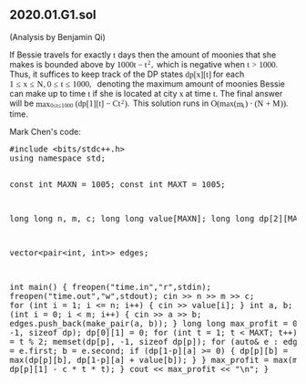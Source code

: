 ## 2020.01.G1.sol

<style type="text/css">.MJX_Assistive_MathML {position: absolute!important; top: 0; left: 0; clip: rect(1px, 1px, 1px, 1px); padding: 1px 0 0 0!important; border: 0!important; height: 1px!important; width: 1px!important; overflow: hidden!important; display: block!important; -webkit-touch-callout: none; -webkit-user-select: none; -khtml-user-select: none; -moz-user-select: none; -ms-user-select: none; user-select: none}
.MJX_Assistive_MathML.MJX_Assistive_MathML_Block {width: 100%!important}
</style>

<body data-gr-c-s-loaded="true" cz-shortcut-listen="true"><div style="visibility: hidden; overflow: hidden; position: absolute; top: 0px; height: 1px; width: auto; padding: 0px; border: 0px; margin: 0px; text-align: left; text-indent: 0px; text-transform: none; line-height: normal; letter-spacing: normal; word-spacing: normal;"><div id="MathJax_Hidden"></div></div><div id="MathJax_Message" style="display: none;"></div>
(Analysis by Benjamin Qi)
<p>If Bessie travels for exactly <span class="math"><span class="MathJax_Preview" style="color: inherit; display: none;"></span><span class="MathJax" id="MathJax-Element-1-Frame" tabindex="0" data-mathml="<math xmlns=&quot;http://www.w3.org/1998/Math/MathML&quot;><mi>t</mi></math>" role="presentation" style="position: relative;"><nobr aria-hidden="true"><span class="math" id="MathJax-Span-1" style="width: 0.303em; display: inline-block;"><span style="display: inline-block; position: relative; width: 0.303em; height: 0px; font-size: 104%;"><span style="position: absolute; clip: rect(1.806em, 1000.3em, 2.707em, -999.997em); top: -2.521em; left: 0em;"><span class="mrow" id="MathJax-Span-2"><span class="mi" id="MathJax-Span-3" style="font-family: STIXGeneral-Italic;">t<span style="display: inline-block; overflow: hidden; height: 1px; width: 0.003em;"></span></span></span><span style="display: inline-block; width: 0px; height: 2.527em;"></span></span></span><span style="display: inline-block; overflow: hidden; vertical-align: -0.059em; border-left: 0px solid; width: 0px; height: 0.691em;"></span></span></nobr><span class="MJX_Assistive_MathML" role="presentation"><math xmlns="http://www.w3.org/1998/Math/MathML"><mi>t</mi></math></span></span><script type="math/tex" id="MathJax-Element-1">t</script></span> days then the amount of moonies that she makes
is bounded above by <span class="math"><span class="MathJax_Preview" style="color: inherit; display: none;"></span><span class="MathJax" id="MathJax-Element-2-Frame" tabindex="0" data-mathml="<math xmlns=&quot;http://www.w3.org/1998/Math/MathML&quot;><mn>1000</mn><mi>t</mi><mo>&amp;#x2212;</mo><msup><mi>t</mi><mn>2</mn></msup><mo>,</mo></math>" role="presentation" style="position: relative;"><nobr aria-hidden="true"><span class="math" id="MathJax-Span-4" style="width: 4.691em; display: inline-block;"><span style="display: inline-block; position: relative; width: 4.51em; height: 0px; font-size: 104%;"><span style="position: absolute; clip: rect(1.505em, 1004.45em, 2.828em, -999.997em); top: -2.521em; left: 0em;"><span class="mrow" id="MathJax-Span-5"><span class="mn" id="MathJax-Span-6" style="font-family: STIXGeneral-Regular;">1000</span><span class="mi" id="MathJax-Span-7" style="font-family: STIXGeneral-Italic;">t<span style="display: inline-block; overflow: hidden; height: 1px; width: 0.003em;"></span></span><span class="mo" id="MathJax-Span-8" style="font-family: STIXGeneral-Regular; padding-left: 0.243em;">−</span><span class="msubsup" id="MathJax-Span-9" style="padding-left: 0.243em;"><span style="display: inline-block; position: relative; width: 0.784em; height: 0px;"><span style="position: absolute; clip: rect(3.308em, 1000.3em, 4.21em, -999.997em); top: -4.023em; left: 0em;"><span class="mi" id="MathJax-Span-10" style="font-family: STIXGeneral-Italic;">t<span style="display: inline-block; overflow: hidden; height: 1px; width: 0.003em;"></span></span><span style="display: inline-block; width: 0px; height: 4.029em;"></span></span><span style="position: absolute; top: -4.384em; left: 0.364em;"><span class="mn" id="MathJax-Span-11" style="font-size: 70.7%; font-family: STIXGeneral-Regular;">2</span><span style="display: inline-block; width: 0px; height: 4.029em;"></span></span></span></span><span class="mo" id="MathJax-Span-12" style="font-family: STIXGeneral-Regular;">,</span></span><span style="display: inline-block; width: 0px; height: 2.527em;"></span></span></span><span style="display: inline-block; overflow: hidden; vertical-align: -0.184em; border-left: 0px solid; width: 0px; height: 1.128em;"></span></span></nobr><span class="MJX_Assistive_MathML" role="presentation"><math xmlns="http://www.w3.org/1998/Math/MathML"><mn>1000</mn><mi>t</mi><mo>−</mo><msup><mi>t</mi><mn>2</mn></msup><mo>,</mo></math></span></span><script type="math/tex" id="MathJax-Element-2">1000t-t^2,</script></span> which is negative when <span class="math"><span class="MathJax_Preview" style="color: inherit; display: none;"></span><span class="MathJax" id="MathJax-Element-3-Frame" tabindex="0" data-mathml="<math xmlns=&quot;http://www.w3.org/1998/Math/MathML&quot;><mi>t</mi><mo>&amp;gt;</mo><mn>1000.</mn></math>" role="presentation" style="position: relative;"><nobr aria-hidden="true"><span class="math" id="MathJax-Span-13" style="width: 3.969em; display: inline-block;"><span style="display: inline-block; position: relative; width: 3.789em; height: 0px; font-size: 104%;"><span style="position: absolute; clip: rect(1.686em, 1003.73em, 2.707em, -999.997em); top: -2.521em; left: 0em;"><span class="mrow" id="MathJax-Span-14"><span class="mi" id="MathJax-Span-15" style="font-family: STIXGeneral-Italic;">t<span style="display: inline-block; overflow: hidden; height: 1px; width: 0.003em;"></span></span><span class="mo" id="MathJax-Span-16" style="font-family: STIXGeneral-Regular; padding-left: 0.303em;">&gt;</span><span class="mn" id="MathJax-Span-17" style="font-family: STIXGeneral-Regular; padding-left: 0.303em;">1000.</span></span><span style="display: inline-block; width: 0px; height: 2.527em;"></span></span></span><span style="display: inline-block; overflow: hidden; vertical-align: -0.059em; border-left: 0px solid; width: 0px; height: 0.878em;"></span></span></nobr><span class="MJX_Assistive_MathML" role="presentation"><math xmlns="http://www.w3.org/1998/Math/MathML"><mi>t</mi><mo>&gt;</mo><mn>1000.</mn></math></span></span><script type="math/tex" id="MathJax-Element-3">t>1000.</script></span> Thus, it
suffices to keep track of the DP  states <span class="math"><span class="MathJax_Preview" style="color: inherit; display: none;"></span><span class="MathJax" id="MathJax-Element-4-Frame" tabindex="0" data-mathml="<math xmlns=&quot;http://www.w3.org/1998/Math/MathML&quot;><mi>d</mi><mi>p</mi><mo stretchy=&quot;false&quot;>[</mo><mi>x</mi><mo stretchy=&quot;false&quot;>]</mo><mo stretchy=&quot;false&quot;>[</mo><mi>t</mi><mo stretchy=&quot;false&quot;>]</mo></math>" role="presentation" style="position: relative;"><nobr aria-hidden="true"><span class="math" id="MathJax-Span-18" style="width: 3.188em; display: inline-block;"><span style="display: inline-block; position: relative; width: 3.068em; height: 0px; font-size: 104%;"><span style="position: absolute; clip: rect(1.686em, 1003.01em, 2.888em, -999.997em); top: -2.521em; left: 0em;"><span class="mrow" id="MathJax-Span-19"><span class="mi" id="MathJax-Span-20" style="font-family: STIXGeneral-Italic;">d<span style="display: inline-block; overflow: hidden; height: 1px; width: 0.003em;"></span></span><span class="mi" id="MathJax-Span-21" style="font-family: STIXGeneral-Italic;">p</span><span class="mo" id="MathJax-Span-22" style="font-family: STIXGeneral-Regular;">[</span><span class="mi" id="MathJax-Span-23" style="font-family: STIXGeneral-Italic;">x<span style="display: inline-block; overflow: hidden; height: 1px; width: 0.003em;"></span></span><span class="mo" id="MathJax-Span-24" style="font-family: STIXGeneral-Regular;">]</span><span class="mo" id="MathJax-Span-25" style="font-family: STIXGeneral-Regular;">[</span><span class="mi" id="MathJax-Span-26" style="font-family: STIXGeneral-Italic;">t<span style="display: inline-block; overflow: hidden; height: 1px; width: 0.003em;"></span></span><span class="mo" id="MathJax-Span-27" style="font-family: STIXGeneral-Regular;">]</span></span><span style="display: inline-block; width: 0px; height: 2.527em;"></span></span></span><span style="display: inline-block; overflow: hidden; vertical-align: -0.247em; border-left: 0px solid; width: 0px; height: 1.066em;"></span></span></nobr><span class="MJX_Assistive_MathML" role="presentation"><math xmlns="http://www.w3.org/1998/Math/MathML"><mi>d</mi><mi>p</mi><mo stretchy="false">[</mo><mi>x</mi><mo stretchy="false">]</mo><mo stretchy="false">[</mo><mi>t</mi><mo stretchy="false">]</mo></math></span></span><script type="math/tex" id="MathJax-Element-4">dp[x][t]</script></span> for each
<span class="math"><span class="MathJax_Preview" style="color: inherit; display: none;"></span><span class="MathJax" id="MathJax-Element-5-Frame" tabindex="0" data-mathml="<math xmlns=&quot;http://www.w3.org/1998/Math/MathML&quot;><mn>1</mn><mo>&amp;#x2264;</mo><mi>x</mi><mo>&amp;#x2264;</mo><mi>N</mi><mo>,</mo><mn>0</mn><mo>&amp;#x2264;</mo><mi>t</mi><mo>&amp;#x2264;</mo><mn>1000</mn><mo>,</mo></math>" role="presentation" style="position: relative;"><nobr aria-hidden="true"><span class="math" id="MathJax-Span-28" style="width: 10.7em; display: inline-block;"><span style="display: inline-block; position: relative; width: 10.279em; height: 0px; font-size: 104%;"><span style="position: absolute; clip: rect(1.686em, 1010.22em, 2.828em, -999.997em); top: -2.521em; left: 0em;"><span class="mrow" id="MathJax-Span-29"><span class="mn" id="MathJax-Span-30" style="font-family: STIXGeneral-Regular;">1</span><span class="mo" id="MathJax-Span-31" style="font-family: STIXGeneral-Regular; padding-left: 0.303em;">≤</span><span class="mi" id="MathJax-Span-32" style="font-family: STIXGeneral-Italic; padding-left: 0.303em;">x<span style="display: inline-block; overflow: hidden; height: 1px; width: 0.003em;"></span></span><span class="mo" id="MathJax-Span-33" style="font-family: STIXGeneral-Regular; padding-left: 0.303em;">≤</span><span class="mi" id="MathJax-Span-34" style="font-family: STIXGeneral-Italic; padding-left: 0.303em;">N<span style="display: inline-block; overflow: hidden; height: 1px; width: 0.063em;"></span></span><span class="mo" id="MathJax-Span-35" style="font-family: STIXGeneral-Regular;">,</span><span class="mn" id="MathJax-Span-36" style="font-family: STIXGeneral-Regular; padding-left: 0.183em;">0</span><span class="mo" id="MathJax-Span-37" style="font-family: STIXGeneral-Regular; padding-left: 0.303em;">≤</span><span class="mi" id="MathJax-Span-38" style="font-family: STIXGeneral-Italic; padding-left: 0.303em;">t<span style="display: inline-block; overflow: hidden; height: 1px; width: 0.003em;"></span></span><span class="mo" id="MathJax-Span-39" style="font-family: STIXGeneral-Regular; padding-left: 0.303em;">≤</span><span class="mn" id="MathJax-Span-40" style="font-family: STIXGeneral-Regular; padding-left: 0.303em;">1000</span><span class="mo" id="MathJax-Span-41" style="font-family: STIXGeneral-Regular;">,</span></span><span style="display: inline-block; width: 0px; height: 2.527em;"></span></span></span><span style="display: inline-block; overflow: hidden; vertical-align: -0.184em; border-left: 0px solid; width: 0px; height: 1.003em;"></span></span></nobr><span class="MJX_Assistive_MathML" role="presentation"><math xmlns="http://www.w3.org/1998/Math/MathML"><mn>1</mn><mo>≤</mo><mi>x</mi><mo>≤</mo><mi>N</mi><mo>,</mo><mn>0</mn><mo>≤</mo><mi>t</mi><mo>≤</mo><mn>1000</mn><mo>,</mo></math></span></span><script type="math/tex" id="MathJax-Element-5">1\le x\le N, 0\le t\le 1000,</script></span> denoting the maximum amount of moonies Bessie can
make up to time <span class="math"><span class="MathJax_Preview" style="color: inherit; display: none;"></span><span class="MathJax" id="MathJax-Element-6-Frame" tabindex="0" data-mathml="<math xmlns=&quot;http://www.w3.org/1998/Math/MathML&quot;><mi>t</mi></math>" role="presentation" style="position: relative;"><nobr aria-hidden="true"><span class="math" id="MathJax-Span-42" style="width: 0.303em; display: inline-block;"><span style="display: inline-block; position: relative; width: 0.303em; height: 0px; font-size: 104%;"><span style="position: absolute; clip: rect(1.806em, 1000.3em, 2.707em, -999.997em); top: -2.521em; left: 0em;"><span class="mrow" id="MathJax-Span-43"><span class="mi" id="MathJax-Span-44" style="font-family: STIXGeneral-Italic;">t<span style="display: inline-block; overflow: hidden; height: 1px; width: 0.003em;"></span></span></span><span style="display: inline-block; width: 0px; height: 2.527em;"></span></span></span><span style="display: inline-block; overflow: hidden; vertical-align: -0.059em; border-left: 0px solid; width: 0px; height: 0.691em;"></span></span></nobr><span class="MJX_Assistive_MathML" role="presentation"><math xmlns="http://www.w3.org/1998/Math/MathML"><mi>t</mi></math></span></span><script type="math/tex" id="MathJax-Element-6">t</script></span> if she is located at city <span class="math"><span class="MathJax_Preview" style="color: inherit; display: none;"></span><span class="MathJax" id="MathJax-Element-7-Frame" tabindex="0" data-mathml="<math xmlns=&quot;http://www.w3.org/1998/Math/MathML&quot;><mi>x</mi></math>" role="presentation" style="position: relative;"><nobr aria-hidden="true"><span class="math" id="MathJax-Span-45" style="width: 0.484em; display: inline-block;"><span style="display: inline-block; position: relative; width: 0.424em; height: 0px; font-size: 104%;"><span style="position: absolute; clip: rect(1.926em, 1000.42em, 2.707em, -999.997em); top: -2.521em; left: 0em;"><span class="mrow" id="MathJax-Span-46"><span class="mi" id="MathJax-Span-47" style="font-family: STIXGeneral-Italic;">x<span style="display: inline-block; overflow: hidden; height: 1px; width: 0.003em;"></span></span></span><span style="display: inline-block; width: 0px; height: 2.527em;"></span></span></span><span style="display: inline-block; overflow: hidden; vertical-align: -0.059em; border-left: 0px solid; width: 0px; height: 0.628em;"></span></span></nobr><span class="MJX_Assistive_MathML" role="presentation"><math xmlns="http://www.w3.org/1998/Math/MathML"><mi>x</mi></math></span></span><script type="math/tex" id="MathJax-Element-7">x</script></span> at time <span class="math"><span class="MathJax_Preview" style="color: inherit; display: none;"></span><span class="MathJax" id="MathJax-Element-8-Frame" tabindex="0" data-mathml="<math xmlns=&quot;http://www.w3.org/1998/Math/MathML&quot;><mi>t</mi></math>" role="presentation" style="position: relative;"><nobr aria-hidden="true"><span class="math" id="MathJax-Span-48" style="width: 0.303em; display: inline-block;"><span style="display: inline-block; position: relative; width: 0.303em; height: 0px; font-size: 104%;"><span style="position: absolute; clip: rect(1.806em, 1000.3em, 2.707em, -999.997em); top: -2.521em; left: 0em;"><span class="mrow" id="MathJax-Span-49"><span class="mi" id="MathJax-Span-50" style="font-family: STIXGeneral-Italic;">t<span style="display: inline-block; overflow: hidden; height: 1px; width: 0.003em;"></span></span></span><span style="display: inline-block; width: 0px; height: 2.527em;"></span></span></span><span style="display: inline-block; overflow: hidden; vertical-align: -0.059em; border-left: 0px solid; width: 0px; height: 0.691em;"></span></span></nobr><span class="MJX_Assistive_MathML" role="presentation"><math xmlns="http://www.w3.org/1998/Math/MathML"><mi>t</mi></math></span></span><script type="math/tex" id="MathJax-Element-8">t</script></span>. The final answer
will be <span class="math"><span class="MathJax_Preview" style="color: inherit; display: none;"></span><span class="MathJax" id="MathJax-Element-9-Frame" tabindex="0" data-mathml="<math xmlns=&quot;http://www.w3.org/1998/Math/MathML&quot;><munder><mo movablelimits=&quot;true&quot; form=&quot;prefix&quot;>max</mo><mrow class=&quot;MJX-TeXAtom-ORD&quot;><mn>0</mn><mo>&amp;#x2264;</mo><mi>t</mi><mo>&amp;#x2264;</mo><mn>1000</mn></mrow></munder><mo stretchy=&quot;false&quot;>(</mo><mi>d</mi><mi>p</mi><mo stretchy=&quot;false&quot;>[</mo><mn>1</mn><mo stretchy=&quot;false&quot;>]</mo><mo stretchy=&quot;false&quot;>[</mo><mi>t</mi><mo stretchy=&quot;false&quot;>]</mo><mo>&amp;#x2212;</mo><mi>C</mi><msup><mi>t</mi><mn>2</mn></msup><mo stretchy=&quot;false&quot;>)</mo><mo>.</mo></math>" role="presentation" style="position: relative;"><nobr aria-hidden="true"><span class="math" id="MathJax-Span-51" style="width: 11.902em; display: inline-block;"><span style="display: inline-block; position: relative; width: 11.421em; height: 0px; font-size: 104%;"><span style="position: absolute; clip: rect(1.505em, 1011.36em, 2.948em, -999.997em); top: -2.521em; left: 0em;"><span class="mrow" id="MathJax-Span-52"><span class="munderover" id="MathJax-Span-53"><span style="display: inline-block; position: relative; width: 4.751em; height: 0px;"><span style="position: absolute; clip: rect(3.368em, 1001.69em, 4.21em, -999.997em); top: -4.023em; left: 0em;"><span class="mo" id="MathJax-Span-54" style="font-family: STIXGeneral-Regular;">max</span><span style="display: inline-block; width: 0px; height: 4.029em;"></span></span><span style="position: absolute; top: -3.903em; left: 1.746em;"><span class="texatom" id="MathJax-Span-55"><span class="mrow" id="MathJax-Span-56"><span class="mn" id="MathJax-Span-57" style="font-size: 70.7%; font-family: STIXGeneral-Regular;">0</span><span class="mo" id="MathJax-Span-58" style="font-size: 70.7%; font-family: STIXGeneral-Regular;">≤</span><span class="mi" id="MathJax-Span-59" style="font-size: 70.7%; font-family: STIXGeneral-Italic;">t<span style="display: inline-block; overflow: hidden; height: 1px; width: 0.003em;"></span></span><span class="mo" id="MathJax-Span-60" style="font-size: 70.7%; font-family: STIXGeneral-Regular;">≤</span><span class="mn" id="MathJax-Span-61" style="font-size: 70.7%; font-family: STIXGeneral-Regular;">1000</span></span></span><span style="display: inline-block; width: 0px; height: 4.029em;"></span></span></span></span><span class="mo" id="MathJax-Span-62" style="font-family: STIXGeneral-Regular;">(</span><span class="mi" id="MathJax-Span-63" style="font-family: STIXGeneral-Italic;">d<span style="display: inline-block; overflow: hidden; height: 1px; width: 0.003em;"></span></span><span class="mi" id="MathJax-Span-64" style="font-family: STIXGeneral-Italic;">p</span><span class="mo" id="MathJax-Span-65" style="font-family: STIXGeneral-Regular;">[</span><span class="mn" id="MathJax-Span-66" style="font-family: STIXGeneral-Regular;">1</span><span class="mo" id="MathJax-Span-67" style="font-family: STIXGeneral-Regular;">]</span><span class="mo" id="MathJax-Span-68" style="font-family: STIXGeneral-Regular;">[</span><span class="mi" id="MathJax-Span-69" style="font-family: STIXGeneral-Italic;">t<span style="display: inline-block; overflow: hidden; height: 1px; width: 0.003em;"></span></span><span class="mo" id="MathJax-Span-70" style="font-family: STIXGeneral-Regular;">]</span><span class="mo" id="MathJax-Span-71" style="font-family: STIXGeneral-Regular; padding-left: 0.243em;">−</span><span class="mi" id="MathJax-Span-72" style="font-family: STIXGeneral-Italic; padding-left: 0.243em;">C<span style="display: inline-block; overflow: hidden; height: 1px; width: 0.003em;"></span></span><span class="msubsup" id="MathJax-Span-73"><span style="display: inline-block; position: relative; width: 0.784em; height: 0px;"><span style="position: absolute; clip: rect(3.308em, 1000.3em, 4.21em, -999.997em); top: -4.023em; left: 0em;"><span class="mi" id="MathJax-Span-74" style="font-family: STIXGeneral-Italic;">t<span style="display: inline-block; overflow: hidden; height: 1px; width: 0.003em;"></span></span><span style="display: inline-block; width: 0px; height: 4.029em;"></span></span><span style="position: absolute; top: -4.384em; left: 0.364em;"><span class="mn" id="MathJax-Span-75" style="font-size: 70.7%; font-family: STIXGeneral-Regular;">2</span><span style="display: inline-block; width: 0px; height: 4.029em;"></span></span></span></span><span class="mo" id="MathJax-Span-76" style="font-family: STIXGeneral-Regular;">)</span><span class="mo" id="MathJax-Span-77" style="font-family: STIXGeneral-Regular;">.</span></span><span style="display: inline-block; width: 0px; height: 2.527em;"></span></span></span><span style="display: inline-block; overflow: hidden; vertical-align: -0.309em; border-left: 0px solid; width: 0px; height: 1.253em;"></span></span></nobr><span class="MJX_Assistive_MathML" role="presentation"><math xmlns="http://www.w3.org/1998/Math/MathML"><munder><mo movablelimits="true" form="prefix">max</mo><mrow class="MJX-TeXAtom-ORD"><mn>0</mn><mo>≤</mo><mi>t</mi><mo>≤</mo><mn>1000</mn></mrow></munder><mo stretchy="false">(</mo><mi>d</mi><mi>p</mi><mo stretchy="false">[</mo><mn>1</mn><mo stretchy="false">]</mo><mo stretchy="false">[</mo><mi>t</mi><mo stretchy="false">]</mo><mo>−</mo><mi>C</mi><msup><mi>t</mi><mn>2</mn></msup><mo stretchy="false">)</mo><mo>.</mo></math></span></span><script type="math/tex" id="MathJax-Element-9">\max_{0\le t\le 1000}(dp[1][t]-Ct^2).</script></span> This solution runs in
<span class="math"><span class="MathJax_Preview" style="color: inherit; display: none;"></span><span class="MathJax" id="MathJax-Element-10-Frame" tabindex="0" data-mathml="<math xmlns=&quot;http://www.w3.org/1998/Math/MathML&quot;><mi>O</mi><mo stretchy=&quot;false&quot;>(</mo><mo movablelimits=&quot;true&quot; form=&quot;prefix&quot;>max</mo><mo stretchy=&quot;false&quot;>(</mo><msub><mi>m</mi><mi>i</mi></msub><mo stretchy=&quot;false&quot;>)</mo><mo>&amp;#x22C5;</mo><mo stretchy=&quot;false&quot;>(</mo><mi>N</mi><mo>+</mo><mi>M</mi><mo stretchy=&quot;false&quot;>)</mo><mo stretchy=&quot;false&quot;>)</mo><mo>.</mo></math>" role="presentation" style="position: relative;"><nobr aria-hidden="true"><span class="math" id="MathJax-Span-78" style="width: 9.678em; display: inline-block;"><span style="display: inline-block; position: relative; width: 9.318em; height: 0px; font-size: 104%;"><span style="position: absolute; clip: rect(1.686em, 1009.26em, 2.888em, -999.997em); top: -2.521em; left: 0em;"><span class="mrow" id="MathJax-Span-79"><span class="mi" id="MathJax-Span-80" style="font-family: STIXGeneral-Italic;">O</span><span class="mo" id="MathJax-Span-81" style="font-family: STIXGeneral-Regular;">(</span><span class="mo" id="MathJax-Span-82" style="font-family: STIXGeneral-Regular;">max</span><span class="mo" id="MathJax-Span-83" style="font-family: STIXGeneral-Regular;">(</span><span class="msubsup" id="MathJax-Span-84"><span style="display: inline-block; position: relative; width: 1.025em; height: 0px;"><span style="position: absolute; clip: rect(3.428em, 1000.72em, 4.21em, -999.997em); top: -4.023em; left: 0em;"><span class="mi" id="MathJax-Span-85" style="font-family: STIXGeneral-Italic;">m</span><span style="display: inline-block; width: 0px; height: 4.029em;"></span></span><span style="position: absolute; top: -3.903em; left: 0.724em;"><span class="mi" id="MathJax-Span-86" style="font-size: 70.7%; font-family: STIXGeneral-Italic;">i</span><span style="display: inline-block; width: 0px; height: 4.029em;"></span></span></span></span><span class="mo" id="MathJax-Span-87" style="font-family: STIXGeneral-Regular;">)</span><span class="mo" id="MathJax-Span-88" style="font-family: STIXGeneral-Regular; padding-left: 0.243em;">⋅</span><span class="mo" id="MathJax-Span-89" style="font-family: STIXGeneral-Regular; padding-left: 0.243em;">(</span><span class="mi" id="MathJax-Span-90" style="font-family: STIXGeneral-Italic;">N<span style="display: inline-block; overflow: hidden; height: 1px; width: 0.063em;"></span></span><span class="mo" id="MathJax-Span-91" style="font-family: STIXGeneral-Regular; padding-left: 0.243em;">+</span><span class="mi" id="MathJax-Span-92" style="font-family: STIXGeneral-Italic; padding-left: 0.243em;">M<span style="display: inline-block; overflow: hidden; height: 1px; width: 0.063em;"></span></span><span class="mo" id="MathJax-Span-93" style="font-family: STIXGeneral-Regular;">)</span><span class="mo" id="MathJax-Span-94" style="font-family: STIXGeneral-Regular;">)</span><span class="mo" id="MathJax-Span-95" style="font-family: STIXGeneral-Regular;">.</span></span><span style="display: inline-block; width: 0px; height: 2.527em;"></span></span></span><span style="display: inline-block; overflow: hidden; vertical-align: -0.247em; border-left: 0px solid; width: 0px; height: 1.003em;"></span></span></nobr><span class="MJX_Assistive_MathML" role="presentation"><math xmlns="http://www.w3.org/1998/Math/MathML"><mi>O</mi><mo stretchy="false">(</mo><mo movablelimits="true" form="prefix">max</mo><mo stretchy="false">(</mo><msub><mi>m</mi><mi>i</mi></msub><mo stretchy="false">)</mo><mo>⋅</mo><mo stretchy="false">(</mo><mi>N</mi><mo>+</mo><mi>M</mi><mo stretchy="false">)</mo><mo stretchy="false">)</mo><mo>.</mo></math></span></span><script type="math/tex" id="MathJax-Element-10">O(\max(m_i)\cdot (N+M)).</script></span> time.
</p><p>Mark Chen's code:
</p><p></p><pre class="prettyprint">#include &lt;bits/stdc++.h&gt;
using namespace std;
 
const int MAXN = 1005;
const int MAXT = 1005;
 
long long n, m, c;
long long value[MAXN];
long long dp[2][MAXN];
 
vector&lt;pair&lt;int, int&gt;&gt; edges;
 
int main() {
	freopen("time.in","r",stdin);
	freopen("time.out","w",stdout);
	cin &gt;&gt; n &gt;&gt; m &gt;&gt; c;
	for (int i = 1; i &lt;= n; i++) {
		cin &gt;&gt; value[i];
	}
	int a, b;
	for (int i = 0; i &lt; m; i++) {
		cin &gt;&gt; a &gt;&gt; b;
		edges.push_back(make_pair(a, b));
	}
	long long max_profit = 0;
	memset(dp, -1, sizeof dp);
	dp[0][1] = 0;
	for (int t = 1; t &lt; MAXT; t++) {
		int p = t % 2;
		memset(dp[p], -1, sizeof dp[p]);
		for (auto&amp; e : edges) {
			a = e.first;
			b = e.second;
			if (dp[1-p][a] &gt;= 0) {
				dp[p][b] = max(dp[p][b], dp[1-p][a] + value[b]);
			}
		}
		max_profit = max(max_profit, dp[p][1] - c * t * t);
	}
	cout &lt;&lt; max_profit &lt;&lt; "\n";
}
</pre>
<p>
</p><div style="position: absolute; width: 0px; height: 0px; overflow: hidden; padding: 0px; border: 0px; margin: 0px;"><div id="MathJax_Font_Test" style="position: absolute; visibility: hidden; top: 0px; left: 0px; width: auto; padding: 0px; border: 0px; margin: 0px; white-space: nowrap; text-align: left; text-indent: 0px; text-transform: none; line-height: normal; letter-spacing: normal; word-spacing: normal; font-size: 40px; font-weight: normal; font-style: normal; font-family: STIXSizeOneSym, sans-serif;"></div></div></body>